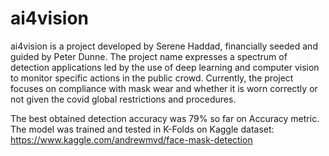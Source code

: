 # ai4vision
ai4vision is a project developed by Serene Haddad, financially seeded and guided by Peter Dunne. The project name expresses a spectrum of detection applications led by the use of deep learning and computer vision to monitor specific actions in the public crowd. Currently, the project focuses on compliance with mask wear and whether it is worn correctly or not given the covid global restrictions and procedures.

The best obtained detection accuracy was 79% so far on Accuracy metric. 
The model was trained and tested in K-Folds on Kaggle dataset: https://www.kaggle.com/andrewmvd/face-mask-detection
